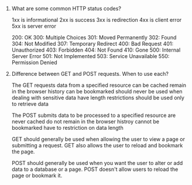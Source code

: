 1.	What are some common HTTP status codes?

	1xx is informational
	2xx is success
	3xx is redirection
	4xx is client error
	5xx is server error

	200: OK
	300: Multiple Choices
	301: Moved Permanently
	302: Found
	304: Not Modified
	307: Temporary Redirect
	400: Bad Request
	401: Unauthorized
	403: Forbidden
	404: Not Found
	410: Gone
	500: Internal Server Error
	501: Not Implemented
	503: Service Unavailable
	550: Permission Denied

2.	Difference between GET and POST requests. When to use each?
	
	The GET requests data from a specified resource
		can be cached
		remain in the browser history
		can be bookmarked
		should never be used when dealing with sensitive data
		have length restrictions
		should be used only to retrieve data

	The POST submits data to be processed to a specified resource
		are never cached
		do not remain in the browser histroy
		cannot be bookmarked
		have to restriction on data length

	GET should generally be used when allowing the user to view a page or submitting a request. GET also allows the user to reload and bookmark the page.

	POST should generally be used when you want the user to alter or add data to a database or a page. POST doesn't allow users to reload the page or bookmark it.